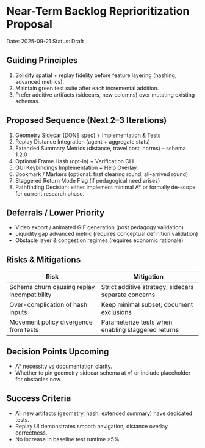 # Near-Term Backlog Reprioritization Proposal
Date: 2025-09-21
Status: Draft

## Guiding Principles
1. Solidify spatial + replay fidelity before feature layering (hashing, advanced metrics).
2. Maintain green test suite after each incremental addition.
3. Prefer additive artifacts (sidecars, new columns) over mutating existing schemas.

## Proposed Sequence (Next 2–3 Iterations)
1. Geometry Sidecar (DONE spec) + Implementation & Tests
2. Replay Distance Integration (agent + aggregate stats)
3. Extended Summary Metrics (distance, travel cost, norms) – schema 1.2.0
4. Optional Frame Hash (opt-in) + Verification CLI
5. GUI Keybindings Implementation + Help Overlay
6. Bookmark / Markers (optional: first clearing round, all-arrived round)
7. Staggered Return Mode Flag (if pedagogical need arises)
8. Pathfinding Decision: either implement minimal A* or formally de-scope for current research phase.

## Deferrals / Lower Priority
- Video export / animated GIF generation (post pedagogy validation)
- Liquidity gap advanced metric (requires conceptual definition validation)
- Obstacle layer & congestion regimes (requires economic rationale)

## Risks & Mitigations
| Risk | Mitigation |
|------|------------|
| Schema churn causing replay incompatibility | Strict additive strategy; sidecars separate concerns |
| Over-complication of hash inputs | Keep minimal subset; document exclusions |
| Movement policy divergence from tests | Parameterize tests when enabling staggered returns |

## Decision Points Upcoming
- A* necessity vs documentation clarity.
- Whether to pin geometry sidecar schema at v1 or include placeholder for obstacles now.

## Success Criteria
- All new artifacts (geometry, hash, extended summary) have dedicated tests.
- Replay UI demonstrates smooth navigation, distance overlay correctness.
- No increase in baseline test runtime >5%.

